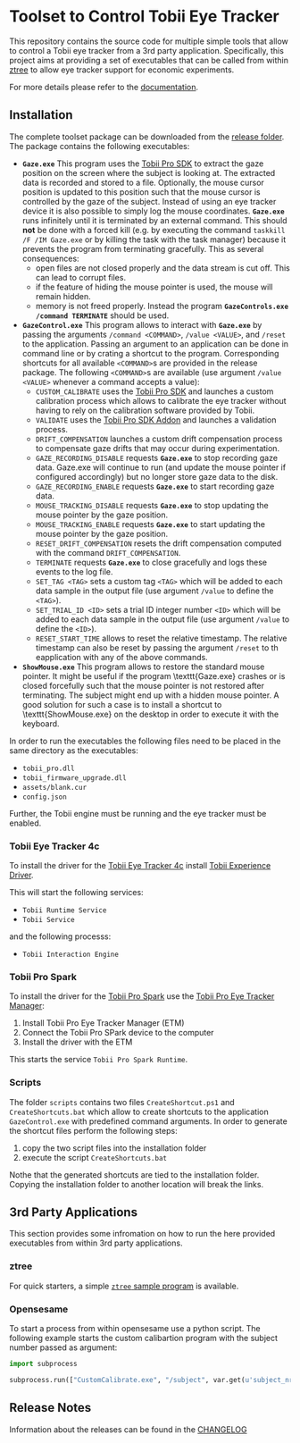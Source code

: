 # Toolset to Control Tobii Eye Tracker 

This repository contains the source code for multiple simple tools that allow to control a Tobii eye tracker from a 3rd party application.
Specifically, this project aims at providing a set of executables that can be called from within [ztree](http://www.ztree.uzh.ch/en.html) to allow eye tracker support for economic experiments.

For more details please refer to the [documentation](http://phhum-a209-cp.unibe.ch:10012/TBI/TBI-tobii_eye_tracker_gaze/blob/master/doc/tutorial.pdf).

## Installation
The complete toolset package can be downloaded from the [release folder](http://phhum-a209-cp.unibe.ch:10012/TBI/TBI-tobii_eye_tracker_gaze/blob/master/release).
The package contains the following executables:

- **`Gaze.exe`** This program uses the [Tobii Pro SDK](http://developer.tobii.com/tobii-pro-sdk/) to extract the gaze position on the screen where the subject is looking at.
  The extracted data is recorded and stored to a file.
  Optionally, the mouse cursor position is updated to this position such that the mouse cursor is controlled by the gaze of the subject.
  Instead of using an eye tracker device it is also possible to simply log the mouse coordinates.
  **`Gaze.exe`** runs infinitely until it is terminated by an external command.
  This should **not** be done with a forced kill (e.g. by executing the command `taskkill /F /IM Gaze.exe` or by killing the task with the task manager) because it prevents the program from terminating gracefully.
  This as several consequences:
    - open files are not closed properly and the data stream is cut off. This can lead to corrupt files.
    - if the feature of hiding the mouse pointer is used, the mouse will remain hidden.
    - memory is not freed properly.
  Instead the program **`GazeControls.exe /command TERMINATE`** should be used.
- **`GazeControl.exe`** This program allows to interact with **`Gaze.exe`** by passing the arguments `/command <COMMAND>`, `/value <VALUE>`, and `/reset` to the application.
  Passing an argument to an application can be done in command line or by crating a shortcut to the program.
  Corresponding shortcuts for all available `<COMMAND>`s are provided in the release package.
  The following `<COMMAND>`s are available (use argument `/value <VALUE>` whenever a command accepts a value):
    - `CUSTOM_CALIBRATE` uses the [Tobii Pro SDK](http://developer.tobii.com/tobii-pro-sdk/) and launches a custom calibration process which allows to calibrate the eye tracker without having to rely on the calibration software provided by Tobii.
    - `VALIDATE` uses the [Tobii Pro SDK Addon](https://github.com/tobiipro/prosdk-addons-dotnet) and launches a validation process.
    - `DRIFT_COMPENSATION` launches a custom drift compensation process to compensate gaze drifts that may occur during experimentation.
    - `GAZE_RECORDING_DISABLE` requests **`Gaze.exe`** to stop recording gaze data.
      Gaze.exe will continue to run (and update the mouse pointer if configured accordingly) but no longer store gaze data to the disk.
    - `GAZE_RECORDING_ENABLE` requests **`Gaze.exe`** to start recording gaze data.
    - `MOUSE_TRACKING_DISABLE` requests **`Gaze.exe`** to stop updating the mouse pointer by the gaze position.
    - `MOUSE_TRACKING_ENABLE` requests **`Gaze.exe`** to start updating the mouse pointer by the gaze position.
    - `RESET_DRIFT_COMPENSATION` resets the drift compensation computed with the command `DRIFT_COMPENSATION`.
    - `TERMINATE` requests **`Gaze.exe`** to close gracefully and logs these events to the log file.
    - `SET_TAG <TAG>` sets a custom tag `<TAG>` which will be added to each data sample in the output file (use argument `/value` to define the `<TAG>`).
    - `SET_TRIAL_ID <ID>` sets a trial ID integer number `<ID>` which will be added to each data sample in the output file (use argument `/value` to define the `<ID>`).
    - `RESET_START_TIME` allows to reset the relative timestamp. The relative timestamp can also be reset by passing the argument `/reset` to th eapplication with any of the above commands.
- **`ShowMouse.exe`** This program allows to restore the standard mouse pointer.
  It might be useful if the program \texttt{Gaze.exe} crashes or is closed forcefully such that the mouse pointer is not restored after terminating.
  The subject might end up with a hidden mouse pointer.
  A good solution for such a case is to install a shortcut to \texttt{ShowMouse.exe} on the desktop in order to execute it with the keyboard.

In order to run the executables the following files need to be placed in the same directory as the executables:

 - `tobii_pro.dll`
 - `tobii_firmware_upgrade.dll`
 - `assets/blank.cur`
 - `config.json`


Further, the Tobii engine must be running and the eye tracker must be enabled.

### Tobii Eye Tracker 4c
To install the driver for the [Tobii Eye Tracker 4c](https://tobiigaming.com/eye-tracker-4c/) install [Tobii Experience Driver](https://files.update.tech.tobii.com/Tobii.IS4C.Offline.Installer_4.124.0.15937.msi).

This will start the following services:
- `Tobii Runtime Service`
- `Tobii Service`

and the following processs:
- `Tobii Interaction Engine`

### Tobii Pro Spark
To install the driver for the [Tobii Pro Spark](https://www.tobii.com/products/eye-trackers/screen-based/tobii-pro-spark) use the [Tobii Pro Eye Tracker Manager](https://www.tobii.com/products/software/applications-and-developer-kits/tobii-pro-eye-tracker-manager):

1. Install Tobii Pro Eye Tracker Manager (ETM)
2. Connect the Tobii Pro SPark device to the computer
3. Install the driver with the ETM

This starts the service `Tobii Pro Spark Runtime`.

### Scripts

The folder `scripts` contains two files `CreateShortcut.ps1` and `CreateShortcuts.bat` which allow to create shortcuts to the application `GazeControl.exe` with predefined command arguments.
In order to generate the shortcut files perform the following steps:

1. copy the two script files into the installation folder
1. execute the script `CreateShortcuts.bat`

Nothe that the generated shortcuts are tied to the installation folder.
Copying the installation folder to another location will break the links.

## 3rd Party Applications

This section provides some infromation on how to run the here provided executables from within 3rd party applications.

### ztree

For quick starters, a simple [``ztree`` sample program](http://phhum-a209-cp.unibe.ch:10012/TBI/TBI-tobii_eye_tracker_gaze/blob/master/sample/template.ztt) is available.

### Opensesame

To start a process from within opensesame use a python script.
The following example starts the custom calibartion program with the subject number passed as argument:

```python
import subprocess

subprocess.run(["CustomCalibrate.exe", "/subject", var.get(u'subject_nr')])
```

## Release Notes
Information about the releases can be found in the [CHANGELOG](http://phhum-a209-cp.unibe.ch:10012/TBI/TBI-tobii_eye_tracker_gaze/blob/master/CHANGELOG.md)
